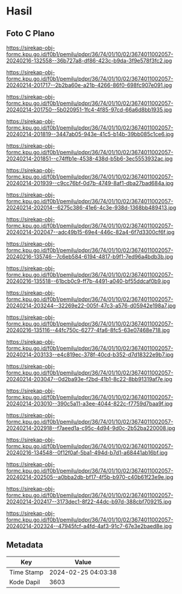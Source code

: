 # Hasil

## Foto C Plano

https://sirekap-obj-formc.kpu.go.id/f0b1/pemilu/pdpr/36/74/01/10/02/3674011002057-20240216-132558--36b727a8-df86-423c-b9da-3f9e578f3fc2.jpg

https://sirekap-obj-formc.kpu.go.id/f0b1/pemilu/pdpr/36/74/01/10/02/3674011002057-20240214-201717--2b2ba60e-a21b-4266-86f0-698fc907e091.jpg

https://sirekap-obj-formc.kpu.go.id/f0b1/pemilu/pdpr/36/74/01/10/02/3674011002057-20240214-201750--5b020951-1fc4-4f85-97cd-66a6d8bb1935.jpg

https://sirekap-obj-formc.kpu.go.id/f0b1/pemilu/pdpr/36/74/01/10/02/3674011002057-20240214-201819--3447ab05-943e-41c5-b14b-39bb085c1ce6.jpg

https://sirekap-obj-formc.kpu.go.id/f0b1/pemilu/pdpr/36/74/01/10/02/3674011002057-20240214-201851--c74ffb1e-4538-438d-b5b6-3ec5553932ac.jpg

https://sirekap-obj-formc.kpu.go.id/f0b1/pemilu/pdpr/36/74/01/10/02/3674011002057-20240214-201939--c9cc76bf-0d7b-4749-8af1-dba27bad684a.jpg

https://sirekap-obj-formc.kpu.go.id/f0b1/pemilu/pdpr/36/74/01/10/02/3674011002057-20240214-202014--6275c386-41e6-4c3e-938d-1368bb489413.jpg

https://sirekap-obj-formc.kpu.go.id/f0b1/pemilu/pdpr/36/74/01/10/02/3674011002057-20240214-202047--adc49b15-69e4-446c-82a4-6f7d3300cf6f.jpg

https://sirekap-obj-formc.kpu.go.id/f0b1/pemilu/pdpr/36/74/01/10/02/3674011002057-20240216-135746--7c6eb584-6194-4817-b9f1-7ed96a4bdb3b.jpg

https://sirekap-obj-formc.kpu.go.id/f0b1/pemilu/pdpr/36/74/01/10/02/3674011002057-20240216-135518--61bcb0c9-ff7b-4491-a040-bf55ddcaf0b9.jpg

https://sirekap-obj-formc.kpu.go.id/f0b1/pemilu/pdpr/36/74/01/10/02/3674011002057-20240214-203244--32269e22-005f-47c3-a576-d05942e198a7.jpg

https://sirekap-obj-formc.kpu.go.id/f0b1/pemilu/pdpr/36/74/01/10/02/3674011002057-20240216-135116--44fc750c-6277-4fa6-8fc5-63e07468e718.jpg

https://sirekap-obj-formc.kpu.go.id/f0b1/pemilu/pdpr/36/74/01/10/02/3674011002057-20240214-203133--e4c819ec-378f-40cd-b352-d7d18322e9b7.jpg

https://sirekap-obj-formc.kpu.go.id/f0b1/pemilu/pdpr/36/74/01/10/02/3674011002057-20240214-203047--0d2ba93e-f2bd-41b1-8c22-8bb91319af7e.jpg

https://sirekap-obj-formc.kpu.go.id/f0b1/pemilu/pdpr/36/74/01/10/02/3674011002057-20240214-203010--390c5a11-a3ee-4044-822c-f7759d7baa9f.jpg

https://sirekap-obj-formc.kpu.go.id/f0b1/pemilu/pdpr/36/74/01/10/02/3674011002057-20240214-202918--f7aeed1a-c95c-4d94-9d0c-2b52ba220008.jpg

https://sirekap-obj-formc.kpu.go.id/f0b1/pemilu/pdpr/36/74/01/10/02/3674011002057-20240216-134548--0f12f0af-5ba1-494d-b7d1-a68441ab16bf.jpg

https://sirekap-obj-formc.kpu.go.id/f0b1/pemilu/pdpr/36/74/01/10/02/3674011002057-20240214-202505--a0bba2db-bf17-4f5b-b970-c40b61f23e9e.jpg

https://sirekap-obj-formc.kpu.go.id/f0b1/pemilu/pdpr/36/74/01/10/02/3674011002057-20240214-202417--3173dec1-8f22-44dc-b97d-388cbf709215.jpg

https://sirekap-obj-formc.kpu.go.id/f0b1/pemilu/pdpr/36/74/01/10/02/3674011002057-20240214-202324--47945fcf-a4fd-4af3-91c7-67e3e2baed8e.jpg


## Metadata

| Key        | Value               |
| ---------- | ------------------- |
| Time Stamp | 2024-02-25 04:03:38 |
| Kode Dapil | 3603                |



